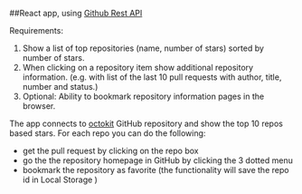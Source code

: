 ##React app, using [Github Rest API](https://developer.github.com/v3/)

Requirements: 
1. Show a list of top repositories (name, number of stars) sorted by number of stars.
2. When clicking on a repository item show additional repository information. (e.g. with list of the last 10 pull requests with author, title, number and status.)
3. Optional: Ability to bookmark repository information pages in the browser.

The app connects to [octokit](https://github.com/octokit) GitHub repository and show the top 10 repos based stars. 
For each repo you can do the following:
 - get the pull request by clicking on the repo box 
 - go the the repository homepage in GitHub by clicking the 3 dotted menu
 - bookmark the repository as favorite (the functionality will save the repo id in Local Storage )